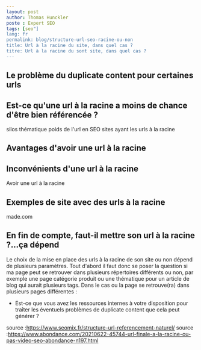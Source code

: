 ```yaml
---
layout: post
author: Thomas Hunckler
poste : Expert SEO
tags: [seo"]
lang: fr
permalink: blog/structure-url-seo-racine-ou-non
title: Url à la racine du site, dans quel cas ?
titre: Url à la racine du sont site, dans quel cas ?
---
```


## Le problème du duplicate content pour certaines urls

## Est-ce qu'une url à la racine a moins de chance d'être bien référencée ?
silos thématique
poids de l'url en SEO
sites ayant les urls à la racine

## Avantages d'avoir une url à la racine

## Inconvénients d'une url à la racine
Avoir une url à la racine


## Exemples de site avec des urls à la racine
made.com

## En fin de compte, faut-il mettre son url à la racine ?...ça dépend
Le choix de la mise en place des urls à la racine de son site ou non dépend de plusieurs paramètres.
Tout d'abord il faut donc se poser la question si ma page peut se retrouver dans plusieurs répertoires différents ou non, par exemple une page catégorie produit ou une thématique pour un article de blog qui aurait plusieurs tags.
Dans le cas ou la page se retrouve(ra) dans plusieurs pages différentes :
- Est-ce que vous avez les ressources internes à votre disposition pour traîter les éventuels problèmes de duplicate content que cela peut générer ?

source :https://www.seomix.fr/structure-url-referencement-naturel/
source :https://www.abondance.com/20210622-45744-url-finale-a-la-racine-ou-pas-video-seo-abondance-n197.html

